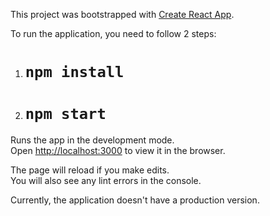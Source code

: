 This project was bootstrapped with [Create React App](https://github.com/facebook/create-react-app).

To run the application, you need to follow 2 steps:
1. # `npm install`
2. # `npm start`

Runs the app in the development mode.<br>
Open [http://localhost:3000](http://localhost:3000) to view it in the browser.

The page will reload if you make edits.<br>
You will also see any lint errors in the console.

Currently, the application doesn't have a production version.



